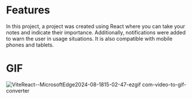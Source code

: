 # Features
In this project, a project was created using React where you can take your notes and indicate their importance. Additionally, notifications were added to warn the user in usage situations. It is also compatible with mobile phones and tablets.

# GIF
![ViteReact--MicrosoftEdge2024-08-1815-02-47-ezgif com-video-to-gif-converter](https://github.com/user-attachments/assets/0b1c2799-d896-4231-966f-2b3958c20615)
